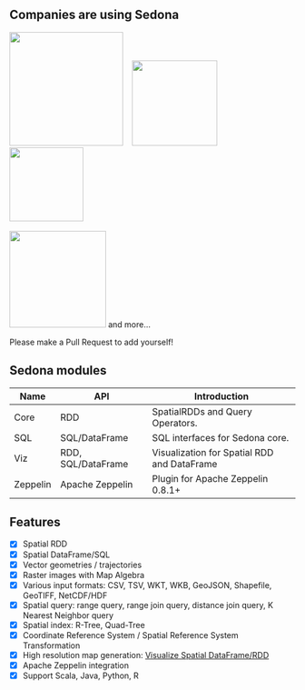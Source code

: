 ## Companies are using Sedona 

[<img src="https://www.dataiku.com/static/img/partners/LOGO-Blue-DME-PNG-3.png" width="200">](https://www.bluedme.com/) &nbsp;&nbsp; 
[<img src="https://images.ukfast.co.uk/comms/news/businesscloud/photos/14-08-2018/gyana.jpg" width="150">](https://www.gyana.co.uk/) &nbsp;&nbsp; 
[<img src="https://149448277.v2.pressablecdn.com/wp-content/uploads/2021/03/guy-carpenter-logo-1.png" width="130">](https://guycarp.com/) &nbsp;&nbsp; 


[<img src="../../image/meituan-bike.png" width="170">](http://t8.pub) and more...

Please make a Pull Request to add yourself!

## Sedona modules

| Name  |  API |  Introduction|
|---|---|---|
|Core  | RDD  | SpatialRDDs and Query Operators. |
|SQL  | SQL/DataFrame  |SQL interfaces for Sedona core.|
|Viz |  RDD, SQL/DataFrame | Visualization for Spatial RDD and DataFrame|
|Zeppelin |  Apache Zeppelin | Plugin for Apache Zeppelin 0.8.1+|

## Features

- [x] Spatial RDD
- [x] Spatial DataFrame/SQL
- [x] Vector geometries / trajectories
- [x] Raster images with Map Algebra
- [x] Various input formats: CSV, TSV, WKT, WKB, GeoJSON, Shapefile, GeoTIFF, NetCDF/HDF
- [x] Spatial query: range query, range join query, distance join query, K Nearest Neighbor query
- [x] Spatial index: R-Tree, Quad-Tree
- [x] Coordinate Reference System / Spatial Reference System Transformation
- [x] High resolution map generation: [Visualize Spatial DataFrame/RDD](../../tutorial/viz)
- [x] Apache Zeppelin integration
- [x] Support Scala, Java, Python, R
